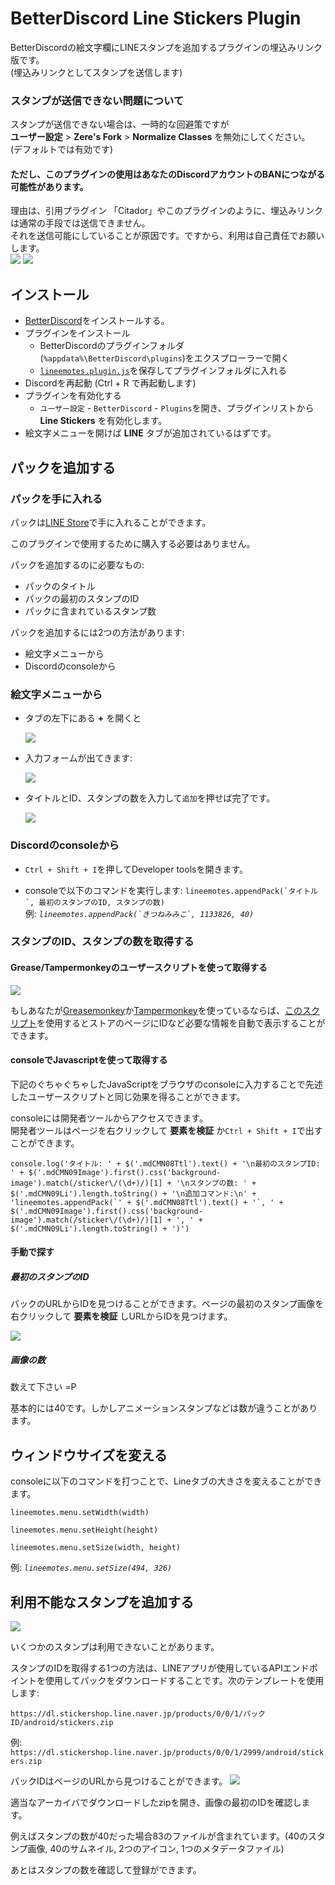 # BetterDiscord Line Stickers Plugin

BetterDiscordの絵文字欄にLINEスタンプを追加するプラグインの埋込みリンク版です。<br>
(埋込みリンクとしてスタンプを送信します)<br>

### スタンプが送信できない問題について
スタンプが送信できない場合は、一時的な回避策ですが<br>
**ユーザー設定** > **Zere's Fork** > **Normalize Classes** を無効にしてください。<br>
(デフォルトでは有効です)

#### ただし、このプラグインの使用はあなたのDiscordアカウントのBANにつながる可能性があります。
理由は、引用プラグイン 「Citador」やこのプラグインのように、埋込みリンクは通常の手段では送信できません。<br>
それを送信可能にしていることが原因です。ですから、利用は自己責任でお願いします。<br>
[![](https://camo.githubusercontent.com/25c21ec8386003654c51774f3232f3fa2a6a6203/68747470733a2f2f63646e2e646973636f72646170702e636f6d2f6174746163686d656e74732f3233313434323233333138343734373534302f3332333631323731313731383232333837332f756e6b6e6f776e2e706e67)](https://github.com/awaken1ng/bd-linestickers/blob/master/README_ja.md#%E3%82%A4%E3%83%B3%E3%82%B9%E3%83%88%E3%83%BC%E3%83%AB)
[![](https://camo.githubusercontent.com/9a3e2978fd180a46bc13c806ae260526e50874ff/68747470733a2f2f63646e2e646973636f72646170702e636f6d2f6174746163686d656e74732f3233313434323233333138343734373534302f3332333631343334363439383430383434392f756e6b6e6f776e2e706e67)](https://github.com/awaken1ng/bd-linestickers/blob/master/README_ja.md#%E3%82%A4%E3%83%B3%E3%82%B9%E3%83%88%E3%83%BC%E3%83%AB)


## インストール

* [BetterDiscord](https://github.com/rauenzi/BetterDiscordApp)をインストールする。
* プラグインをインストール
	* BetterDiscordのプラグインフォルダ(`%appdata%\BetterDiscord\plugins`)をエクスプローラーで開く
  * [`lineemotes.plugin.js`](https://raw.githubusercontent.com/ryuuta0217/bd-linestickers/master/dist/lineemotes.plugin.js)を保存してプラグインフォルダに入れる
*  Discordを再起動 (Ctrl + R で再起動します)
* プラグインを有効化する
  * `ユーザー設定` - `BetterDiscord` - `Plugins`を開き、プラグインリストから __Line Stickers__ を有効化します。
* 絵文字メニューを開けば __LINE__ タブが追加されているはずです。


## パックを追加する

### パックを手に入れる

パックは[LINE Store](https://store.line.me/home/ja)で手に入れることができます。

このプラグインで使用するために購入する必要はありません。

パックを追加するのに必要なもの:
* パックのタイトル
* パックの最初のスタンプのID
* パックに含まれているスタンプ数

パックを追加するには2つの方法があります:
* 絵文字メニューから
* Discordのconsoleから

### 絵文字メニューから

* タブの左下にある __+__ を開くと

  ![](https://camo.githubusercontent.com/c1f110a58855ef1f197fae9f3fc5f17feee2ba79/68747470733a2f2f63646e2e646973636f72646170702e636f6d2f6174746163686d656e74732f3233313434323233333138343734373534302f3332333630313937353139373330323738352f756e6b6e6f776e2e706e67)

* 入力フォームが出てきます:

  ![](https://camo.githubusercontent.com/72c58b5c2260adfc72f4ad3a0947ef788b03c621/68747470733a2f2f63646e2e646973636f72646170702e636f6d2f6174746163686d656e74732f3233313434323233333138343734373534302f3332333931333732303838393630363136342f756e6b6e6f776e2e706e67)

* タイトルとID、スタンプの数を入力して`追加`を押せば完了です。

  ![](https://camo.githubusercontent.com/40080f8fd328c2713f03c745688447ece27fb19f/68747470733a2f2f63646e2e646973636f72646170702e636f6d2f6174746163686d656e74732f3233313434323233333138343734373534302f3332333931333732393830363935383539322f756e6b6e6f776e2e706e67)

### Discordのconsoleから

* `Ctrl + Shift + I`を押してDeveloper toolsを開きます。

* consoleで以下のコマンドを実行します: ``lineemotes.appendPack(`タイトル`, 最初のスタンプのID, スタンプの数)``
<br> 例: *``lineemotes.appendPack(`きつねみみこ`, 1133826, 40)``*

### スタンプのID、スタンプの数を取得する

#### Grease/Tampermonkeyのユーザースクリプトを使って取得する
[![](https://camo.githubusercontent.com/ea08b41f22f96abe3addd30f38799337e7873510/68747470733a2f2f63646e2e646973636f72646170702e636f6d2f6174746163686d656e74732f3233313434323233333138343734373534302f3332333831383538333833323339353737362f756e6b6e6f776e2e706e67)](https://greasyfork.org/en/scripts/23630)

もしあなたが[Greasemonkey](https://addons.mozilla.org/en-US/firefox/addon/greasemonkey/)か[Tampermonkey](https://chrome.google.com/webstore/detail/tampermonkey/dhdgffkkebhmkfjojejmpbldmpobfkfo)を使っているならば、[このスクリプト](https://greasyfork.org/en/scripts/23630)を使用するとストアのページにIDなど必要な情報を自動で表示することができます。

#### consoleでJavascriptを使って取得する
下記のぐちゃぐちゃしたJavaScriptをブラウザのconsoleに入力することで先述したユーザースクリプトと同じ効果を得ることができます。

consoleには開発者ツールからアクセスできます。  
開発者ツールはページを右クリックして __要素を検証__ か`Ctrl + Shift + I`で出すことができます。

```
console.log('タイトル: ' + $('.mdCMN08Ttl').text() + '\n最初のスタンプID: ' + $('.mdCMN09Image').first().css('background-image').match(/sticker\/(\d+)/)[1] + '\nスタンプの数: ' + $('.mdCMN09Li').length.toString() + '\n追加コマンド:\n' + 'lineemotes.appendPack(`' + $('.mdCMN08Ttl').text() + '`, ' + $('.mdCMN09Image').first().css('background-image').match(/sticker\/(\d+)/)[1] + ', ' + $('.mdCMN09Li').length.toString() + ')')
```

#### 手動で探す
##### 最初のスタンプのID
パックのURLからIDを見つけることができます。ページの最初のスタンプ画像を右クリックして __要素を検証__ しURLからIDを見つけます。

![](https://camo.githubusercontent.com/78635b5611f1cb82378737c741dd3a3c255569e7/68747470733a2f2f63646e2e646973636f72646170702e636f6d2f6174746163686d656e74732f3233313434323233333138343734373534302f3331303139333031353831353739383738362f756e6b6e6f776e2e706e67)

##### 画像の数
数えて下さい =P

基本的には40です。しかしアニメーションスタンプなどは数が違うことがあります。

## ウィンドウサイズを変える

consoleに以下のコマンドを打つことで、Lineタブの大きさを変えることができます。

`lineemotes.menu.setWidth(width)`

`lineemotes.menu.setHeight(height)`

`lineemotes.menu.setSize(width, height)`

例: *`lineemotes.menu.setSize(494, 326)`*

## 利用不能なスタンプを追加する

[![](https://camo.githubusercontent.com/974ce855a347d25d2e5acb75719e8b1602086721/68747470733a2f2f63646e2e646973636f72646170702e636f6d2f6174746163686d656e74732f3233313434323233333138343734373534302f3332333631353331383030333934313337362f756e6b6e6f776e2e706e67)](https://store.line.me/stickershop/product/2999/ja)

いくつかのスタンプは利用できないことがあります。

スタンプのIDを取得する1つの方法は、LINEアプリが使用しているAPIエンドポイントを使用してパックをダウンロードすることです。次のテンプレートを使用します:

`https://dl.stickershop.line.naver.jp/products/0/0/1/パックID/android/stickers.zip`

例: `https://dl.stickershop.line.naver.jp/products/0/0/1/2999/android/stickers.zip`

パックIDはページのURLから見つけることができます。
![](http://i.imgur.com/96dJgJr.png)

適当なアーカイバでダウンロードしたzipを開き、画像の最初のIDを確認します。

例えばスタンプの数が40だった場合83のファイルが含まれています。(40のスタンプ画像, 40のサムネイル, 2つのアイコン, 1つのメタデータファイル)

あとはスタンプの数を確認して登録ができます。
